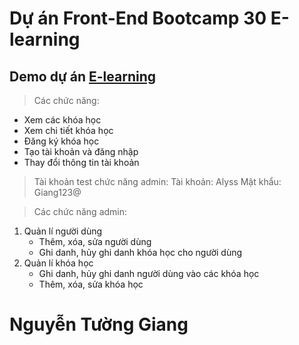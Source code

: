 # Dự án Front-End Bootcamp 30 E-learning

## Demo dự án [E-learning](https://yuna-elearningrj.surge.sh/)

>Các chức năng:
- Xem các khóa học
- Xem chi tiết khóa học
- Đăng ký khóa học
- Tạo tài khoản và đăng nhập
- Thay đổi thông tin tài khoản


>Tài khoản test chức năng admin: 
Tài khoản: Alyss
Mật khẩu: Giang123@

>Các chức năng admin:
1. Quản lí người dùng
   - Thêm, xóa, sửa người dùng
   - Ghi danh, hủy ghi danh khóa học cho người dùng
2. Quản lí khóa học
   - Ghi danh, hủy ghi danh người dùng vào các khóa học
   - Thêm, xóa, sửa khóa học

# Nguyễn Tường Giang